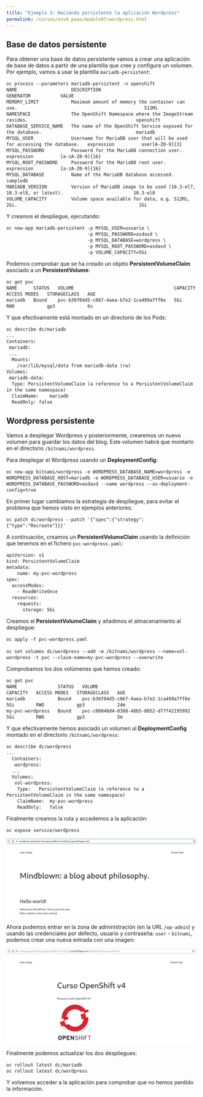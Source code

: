 ```yaml
---
title: "Ejemplo 3: Haciendo persistente la aplicación Wordpress"
permalink: /cursos/osv4_paas/modulo07/wordpress.html
---
```


## Base de datos persistente

Para obtener una base de datos persistente vamos a crear una aplicación de base de datos a partir de una plantilla que cree y configure un volumen. Por ejemplo, vamos a usar la plantilla `mariadb-persistent`:

    oc process --parameters mariadb-persistent -n openshift
    NAME                    DESCRIPTION                                                               GENERATOR           VALUE
    MEMORY_LIMIT            Maximum amount of memory the container can use.                                               512Mi
    NAMESPACE               The OpenShift Namespace where the ImageStream resides.                                        openshift
    DATABASE_SERVICE_NAME   The name of the OpenShift Service exposed for the database.                                   mariadb
    MYSQL_USER              Username for MariaDB user that will be used for accessing the database.   expression          user[A-Z0-9]{3}
    MYSQL_PASSWORD          Password for the MariaDB connection user.                                 expression          [a-zA-Z0-9]{16}
    MYSQL_ROOT_PASSWORD     Password for the MariaDB root user.                                       expression          [a-zA-Z0-9]{16}
    MYSQL_DATABASE          Name of the MariaDB database accessed.                                                        sampledb
    MARIADB_VERSION         Version of MariaDB image to be used (10.3-el7, 10.3-el8, or latest).                          10.3-el8
    VOLUME_CAPACITY         Volume space available for data, e.g. 512Mi, 2Gi.                                             1Gi

Y creamos el despliegue, ejecutando:

    oc new-app mariadb-persistent -p MYSQL_USER=usuario \ 
                                  -p MYSQL_PASSWORD=asdasd \
                                  -p MYSQL_DATABASE=wordpress \
                                  -p MYSQL_ROOT_PASSWORD=asdasd \
                                  -p VOLUME_CAPACITY=5Gi

Podemos comprobar que se ha creado un objeto **PersistentVolumeClaim** asociado a un **PersistentVolume**:

    oc get pvc
    NAME      STATUS   VOLUME                                     CAPACITY   ACCESS MODES   STORAGECLASS   AGE
    mariadb   Bound    pvc-b36f04d5-c067-4aea-b7e2-1ca499a7ff6e   5Gi        RWO            gp3            6s

Y que efectivamente está montado en un directorio de los Pods:

    oc describe dc/mariadb
    ...
    Containers:
     mariadb:
     ...
      Mounts:
        /var/lib/mysql/data from mariadb-data (rw)
    Volumes:
     mariadb-data:
      Type:	PersistentVolumeClaim (a reference to a PersistentVolumeClaim in the same namespace)
      ClaimName:	mariadb
      ReadOnly:	false

## Wordpress persistente

Vamos a desplegar Wordpress y posteriormente, crearemos un nuevo volumen para guardar los datos del blog. Este volumen habrá que montarlo en el directorio `/bitnami/wordpress`.

Para desplegar el Wordpress usando un **DeploymentConfig**:

    oc new-app bitnami/wordpress -e WORDPRESS_DATABASE_NAME=wordpress -e  WORDPRESS_DATABASE_HOST=mariadb -e WORDPRESS_DATABASE_USER=usuario -e WORDPRESS_DATABASE_PASSWORD=asdasd --name wordpress --as-deployment-config=true

En primer lugar cambiamos la estrategia de despliegue, para evitar el problema que hemos visto en ejemplos anteriores:

    oc patch dc/wordpress --patch '{"spec":{"strategy":{"type":"Recreate"}}}'

A continuación, creamos un **PersistentVolumeClaim** usando la definición que tenemos en el fichero `pvc-wordpress.yaml`:

```yam
apiVersion: v1
kind: PersistentVolumeClaim
metadata:
    name: my-pvc-wordpress
spec:
  accessModes:
    - ReadWriteOnce
  resources:
    requests:
      storage: 5Gi
```

Creamos el **PersistentVolumeClaim** y añadimos el almacenamiento al despliegue:

    oc apply -f pvc-wordpress.yaml

    oc set volumes dc/wordpress --add -m /bitnami/wordpress --name=vol-wordpress -t pvc --claim-name=my-pvc-wordpress --overwrite

Comprobamos los dos volúmenes que hemos creado:

    oc get pvc
    NAME               STATUS   VOLUME                                     CAPACITY   ACCESS MODES   STORAGECLASS   AGE
    mariadb            Bound    pvc-b36f04d5-c067-4aea-b7e2-1ca499a7ff6e   5Gi        RWO            gp3            24m
    my-pvc-wordpress   Bound    pvc-c06048d4-8388-48b5-8052-d77f42195992   5Gi        RWO            gp3            5m


Y que efectivamente hemos asociado un volumen al **DeploymentConfig** montado en el directorio `/bitnami/wordpress`:

    oc describe dc/wordpress
    ...
      Containers:
       wordpress:
      ...
      Volumes:
       vol-wordpress:
        Type:	PersistentVolumeClaim (a reference to a PersistentVolumeClaim in the same namespace)
        ClaimName:	my-pvc-wordpress
        ReadOnly:	false

Finalmente creamos la ruta y accedemos a la aplicación:

    oc expose service/wordpress

![wordpress](img/wordpress1.png)

Ahora podemos entrar en la zona de administración (en la URL `/wp-admin`) y usando las credenciales por defecto, usuario y contraseña: `user` - `bitnami`, podemos crear una nueva entrada con una imagen:

![wordpress](img/wordpress2.png)

Finalmente podemos actualizar los dos despliegues:

    oc rollout latest dc/mariadb
    oc rollout latest dc/wordpress

Y volvemos acceder a la aplicación para comprobar que no hemos perdido la información.